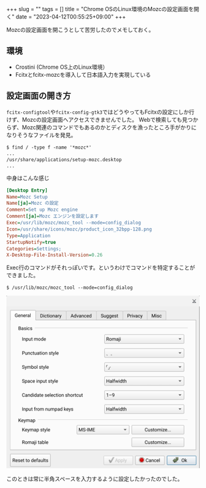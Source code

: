 +++
slug = ""
tags = []
title = "Chrome OSのLinux環境のMozcの設定画面を開く"
date = "2023-04-12T00:55:25+09:00"
+++

Mozcの設定画面を開こうとして苦労したのでメモしておく。

<!--more-->

## 環境

* Crostini (Chrome OS上のLinux環境）
* Fcitxとfcitx-mozcを導入して日本語入力を実現している

## 設定画面の開き方

`fcitx-configtool`や`fcitx-config-gtk3`ではどうやってもFcitxの設定にしか行けず、Mozcの設定画面へアクセスできませんでした。
Webで検索しても見つからず、Mozc関連のコマンドでもあるのかとディスクを漁ったところ手がかりになりそうなファイルを発見。

``` shell
$ find / -type f -name '*mozc*'
...
/usr/share/applications/setup-mozc.desktop
...
```

中身はこんな感じ

``` ini
[Desktop Entry]
Name=Mozc Setup
Name[ja]=Mozc の設定
Comment=Set up Mozc engine
Comment[ja]=Mozc エンジンを設定します
Exec=/usr/lib/mozc/mozc_tool --mode=config_dialog
Icon=/usr/share/icons/mozc/product_icon_32bpp-128.png
Type=Application
StartupNotify=true
Categories=Settings;
X-Desktop-File-Install-Version=0.26
```

Exec行のコマンドがそれっぽいです。というわけでコマンドを特定することができました。

``` shell
$ /usr/lib/mozc/mozc_tool --mode=config_dialog
```

![mozc_config.jpg](/chromeos-config-mozc/mozc_config.jpg)

このときは常に半角スペースを入力するように設定したかったのでした。